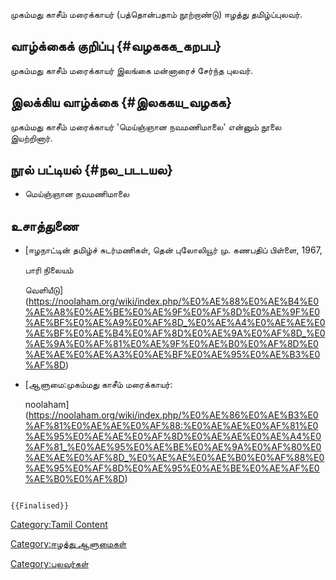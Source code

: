 முகம்மது காசீம் மரைக்காயர் (பத்தொன்பதாம் நூற்றாண்டு) ஈழத்து தமிழ்ப்புலவர்.

## வாழ்க்கைக் குறிப்பு {#வழககக_கறபப}

முகம்மது காசீம் மரைக்காயர் இலங்கை மன்னாரைச் சேர்ந்த புலவர்.

## இலக்கிய வாழ்க்கை {#இலககய_வழகக}

முகம்மது காசீம் மரைக்காயர் \'மெய்ஞ்ஞான நவமணிமாலை\' என்னும் நூலை இயற்றினார்.

## நூல் பட்டியல் {#நல_படடயல}

-   மெய்ஞ்ஞான நவமணிமாலை

## உசாத்துணை

-   [ஈழநாட்டின் தமிழ்ச் சுடர்மணிகள், தென் புலோலியூர் மு. கணபதிப் பிள்ளை, 1967,
    பாரி நிலையம்
    வெளியீடு](https://noolaham.org/wiki/index.php/%E0%AE%88%E0%AE%B4%E0%AE%A8%E0%AE%BE%E0%AE%9F%E0%AF%8D%E0%AE%9F%E0%AE%BF%E0%AE%A9%E0%AF%8D_%E0%AE%A4%E0%AE%AE%E0%AE%BF%E0%AE%B4%E0%AF%8D%E0%AE%9A%E0%AF%8D_%E0%AE%9A%E0%AF%81%E0%AE%9F%E0%AE%B0%E0%AF%8D%E0%AE%AE%E0%AE%A3%E0%AE%BF%E0%AE%95%E0%AE%B3%E0%AF%8D)
-   [ஆளுமை:முகம்மது காசீம் மரைக்காயர்:
    noolaham](https://noolaham.org/wiki/index.php/%E0%AE%86%E0%AE%B3%E0%AF%81%E0%AE%AE%E0%AF%88:%E0%AE%AE%E0%AF%81%E0%AE%95%E0%AE%AE%E0%AF%8D%E0%AE%AE%E0%AE%A4%E0%AF%81_%E0%AE%95%E0%AE%BE%E0%AE%9A%E0%AF%80%E0%AE%AE%E0%AF%8D_%E0%AE%AE%E0%AE%B0%E0%AF%88%E0%AE%95%E0%AF%8D%E0%AE%95%E0%AE%BE%E0%AE%AF%E0%AE%B0%E0%AF%8D)

```{=mediawiki}
{{Finalised}}
```
[Category:Tamil Content](Category:Tamil_Content "wikilink")
[Category:ஈழத்து ஆளுமைகள்](Category:ஈழத்து_ஆளுமைகள் "wikilink")
[Category:புலவர்கள்](Category:புலவர்கள் "wikilink")
